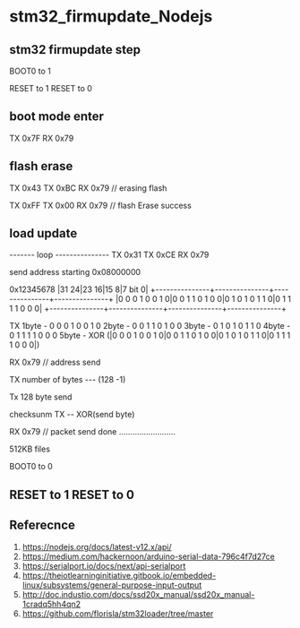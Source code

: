 # stm32_firmupdate_Nodejs

## stm32 firmupdate step
BOOT0 to 1

RESET to 1
RESET to 0

## boot mode enter

TX 0x7F
RX 0x79

## flash erase
TX 0x43
TX 0xBC
RX 0x79		// erasing flash

TX 0xFF
TX 0x00
RX 0x79		// flash Erase success

## load update

------- loop ---------------
TX 0x31
TX 0xCE
RX 0x79

send address starting 0x08000000

0x12345678
|31           24|23           16|15            8|7         bit 0|
+---------------+---------------+---------------+---------------+
|0 0 0 1 0 0 1 0|0 0 1 1 0 1 0 0|0 1 0 1 0 1 1 0|0 1 1 1 1 0 0 0|
+---------------+---------------+---------------+---------------+

TX
1byte - 0 0 0 1 0 0 1 0
2byte - 0 0 1 1 0 1 0 0
3byte - 0 1 0 1 0 1 1 0
4byte - 0 1 1 1 1 0 0 0
5byte - XOR (|0 0 0 1 0 0 1 0|0 0 1 1 0 1 0 0|0 1 0 1 0 1 1 0|0 1 1 1 1 0 0 0|)

RX 0x79		// address send

TX number of bytes --- (128 -1)

Tx 128 byte send

checksunm TX -- XOR(send byte)

RX 0x79		// packet send done .........................




512KB files


BOOT0 to 0

RESET to 1
RESET to 0
----------------------------------------------


## Referecnce
1. https://nodejs.org/docs/latest-v12.x/api/
2. https://medium.com/hackernoon/arduino-serial-data-796c4f7d27ce
3. https://serialport.io/docs/next/api-serialport
4. https://theiotlearninginitiative.gitbook.io/embedded-linux/subsystems/general-purpose-input-output
5. http://doc.industio.com/docs/ssd20x_manual/ssd20x_manual-1cradq5hh4qn2
6. https://github.com/florisla/stm32loader/tree/master
